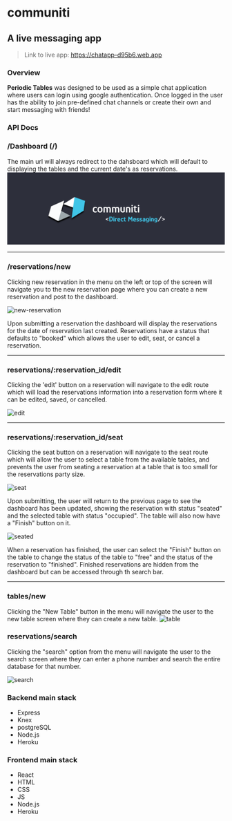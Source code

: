 # communiti
## A live messaging app

> Link to live app: https://chatapp-d95b6.web.app
### Overview

**Periodic Tables** was designed to be used as a simple chat application where users can login using google authentication. Once logged in the user has the ability to join pre-defined chat channels or create their own and start messaging with friends!

### API Docs

### /Dashboard (/)
The main url will always redirect to the dahsboard which will default to displaying the tables and the current date's as reservations. 
![dashboard](./src/Screenshots/communiti-banner.png)

<hr>

### /reservations/new
Clicking new reservation in the menu on the left or top of the screen will navigate you to the new reservation page where you can create a new reservation and post to the dashboard. 

![new-reservation](./app-screenshots/NewReservation.png)

Upon submitting a reservation the dashboard will display the reservations for the date of reservation last created. Reservations have a status that defaults to "booked" which allows the user to edit, seat, or cancel a reservation.

<hr>

### reservations/:reservation_id/edit
Clicking the 'edit' button on a reservation will navigate to the edit route which will load the reservations information into a reservation form where it can be edited, saved, or cancelled. 

![edit](./app-screenshots/EditReservation.png)

<hr>

### reservations/:reservation_id/seat
Clicking the seat button on a reservation will navigate to the seat route which will allow the user to select a table from the available tables, and prevents the user from seating a reservation at a table that is too small for the reservations party size. 

![seat](./app-screenshots/seat.png)

Upon submitting, the user will return to the previous page to see the dashboard has been updated, showing the reservation with status "seated" and the selected table with status "occupied". The table will also now have a "Finish" button on it. 

![seated](./app-screenshots/seated.png)

When a reservation has finished, the user can select the "Finish" button on the table to change the status of the table to "free" and the status of the reservation to "finished". Finished reservations are hidden from the dashboard but can be accessed through th search bar. 


<hr>

### tables/new

Clicking the "New Table" button in the menu will navigate the user to the new table screen where they can create a new table. 
![table](./app-screenshots/NewTable.png)

### reservations/search

Clicking the "search" option from the menu will navigate the user to the search screen where they can enter a phone number and search the entire database for that number. 

![search](./app-screenshots/Search.png)


### Backend main stack
- Express
- Knex 
- postgreSQL
- Node.js
-  Heroku

### Frontend main stack
- React 
- HTML
- CSS
- JS
- Node.js
- Heroku


